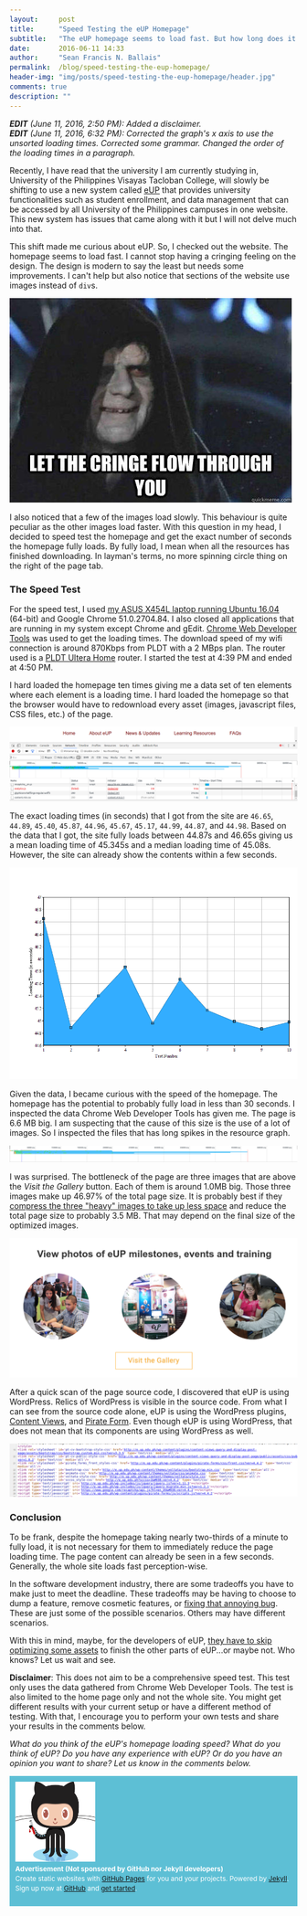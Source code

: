 ```yaml
---
layout:     post
title:      "Speed Testing the eUP Homepage"
subtitle:   "The eUP homepage seems to load fast. But how long does it really fully load?"
date:       2016-06-11 14:33
author:     "Sean Francis N. Ballais"
permalink:  /blog/speed-testing-the-eup-homepage/
header-img: "img/posts/speed-testing-the-eup-homepage/header.jpg"
comments: true
description: ""
---
```


***EDIT** (June 11, 2016, 2:50 PM): Added a disclaimer.    
**EDIT** (June 11, 2016, 6:32 PM): Corrected the graph's x axis to use the unsorted loading times. Corrected some grammar. Changed the order of the loading times in a paragraph.*

Recently, I have read that the university I am currently studying in, University of the Philippines Visayas Tacloban College, will slowly be shifting to use a new system called [eUP](http://e.up.edu.ph/) that provides university functionalities such as student enrollment, and data management that can be accessed by all University of the Philippines campuses in one website. This new system has issues that came along with it but I will not  delve much into that.

This shift made me curious about eUP. So, I checked out the website. The homepage seems to load fast. I cannot stop having a cringing feeling on the design. The design is modern to say the least but needs some improvements. I can't help but also notice that sections of the website use images instead of `div`s.

![I cringe.](/static/img/posts/speed-testing-the-eup-homepage/cringe.jpg)

I also noticed that a few of the images load slowly. This behaviour is quite peculiar as the other images load faster. With this question in my head, I decided to speed test the homepage and get the exact number of seconds the homepage fully loads. By fully load, I mean when all the resources has finished downloading. In layman's terms, no more spinning circle thing on the right of the page tab.

### The Speed Test

For the speed test, I used [my ASUS X454L laptop running Ubuntu 16.04](/blog/why-linux/) (64-bit) and Google Chrome 51.0.2704.84. I also closed all applications that are running in my system except Chrome and gEdit. [Chrome Web Developer Tools](https://developers.google.com/web/tools/chrome-devtools/?hl=en) was used to get the loading times. The download speed of my wifi connection is around 870Kbps from PLDT with a 2 MBps plan. The router used is a [PLDT Ultera Home](http://pldthome.com/ultera) router. I started the test at 4:39 PM and ended at 4:50 PM.

I hard loaded the homepage ten times giving me a data set of ten elements where each element is a loading time. I hard loaded the homepage so that the browser would have to redownload every asset (images, javascript files, CSS files, etc.) of the page.

![Chrome Web Developer Tools](/static/img/posts/speed-testing-the-eup-homepage/web-developer-tools.png)

The exact loading times (in seconds) that I got from the site are `46.65`, `44.89`, `45.40`, `45.87`, `44.96`, `45.67`, `45.17`, `44.99`, `44.87`, and `44.98`. Based on the data that I got, the site fully loads between 44.87s and 46.65s giving us a mean loading time of 45.345s and a median loading time of 45.08s. However, the site can already show the contents within a few seconds.

![Graph](/static/img/posts/speed-testing-the-eup-homepage/chart.png)

Given the data, I became curious with the speed of the homepage. The homepage has the potential to probably fully load in less than 30 seconds. I inspected the data Chrome Web Developer Tools has given me. The page is 6.6 MB big. I am suspecting that the cause of this size is the use of a lot of images. So I inspected the files that has long spikes in the resource graph.

![Resource spike](/static/img/posts/speed-testing-the-eup-homepage/spikes.png)

I was surprised. The bottleneck of the page are three images that are above the *Visit the Gallery* button. Each of them is around 1.0MB big. Those three images make up 46.97% of the total page size. It is probably best if they [compress the three "heavy" images to take up less space](https://blog.codinghorror.com/a-comparison-of-jpeg-compression-levels-and-recompression/) and reduce the total page size to probably 3.5 MB. That may depend on the final size of the optimized images.

![The three heavy images](/static/img/posts/speed-testing-the-eup-homepage/three-images.png)

After a quick scan of the page source code, I discovered that eUP is using WordPress. Relics of WordPress is visible in the source code. From what I can see from the source code alone, eUP is using the WordPress plugins, [Content Views](https://wordpress.org/plugins/content-views-query-and-display-post-page/), and [Pirate Form](https://wordpress.org/plugins/pirate-forms/). Even though eUP is using WordPress, that does not mean that its components are using WordPress as well.

![The source code](/static/img/posts/speed-testing-the-eup-homepage/wordpress.png)

### Conclusion

To be frank, despite the homepage taking nearly two-thirds of a minute to fully load, it is not necessary for them to immediately reduce the page loading time. The page content can already be seen in a few seconds. Generally, the whole site loads fast perception-wise.

In the software development industry, there are some tradeoffs you have to make just to meet the deadline. These tradeoffs may be having to choose to dump a feature, remove cosmetic features, or [fixing that annoying bug](http://www.joelonsoftware.com/articles/fog0000000014.html). These are just some of the possible scenarios. Others may have different scenarios.

With this in mind, maybe, for the developers of eUP, [they have to skip optimizing some assets](/blog/5-lessons-learned-from-developing-a-school-election-system/) to finish the other parts of eUP...or maybe not. Who knows? Let us wait and see.

**Disclaimer**: This does not aim to be a comprehensive speed test. This test only uses the data gathered from Chrome Web Developer Tools. The test is also limited to the home page only and not the whole site. You might get different results with your current setup or have a different method of testing. With that, I encourage you to perform your own tests and share your results in the comments below.

*What do you think of the eUP's homepage loading speed? What do you think of eUP? Do you have any experience with eUP? Or do you have an opinion you want to share? Let us know in the comments below.*

<div class="row" style="background-color: rgb(93, 191, 213); color: #ffffff; padding: 10px;">
    <div class="col-xs-3">
        <img src="/static/img/posts/speed-testing-the-eup-homepage/octojekyll.png" width="140" height="140">
    </div>
    <div class="col-xs-9">
        <p style="margin-top: 0;">
            <small>
                <strong>Advertisement (Not sponsored by GitHub nor Jekyll developers)</strong><br />
                Create static websites with <a href="https://pages.github.com/">GitHub Pages</a> for you and your projects. Powered by <a href="http://jekyllrb.com">Jekyll</a>. Sign up now at <a href="https://www.github.com/">GitHub</a> and <a href="https://pages.github.com/">get started</a>.
            </small>
        </p>
    </div>
</div>
